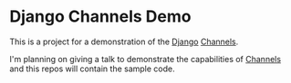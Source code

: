 Django Channels Demo
=======

This is a project for a demonstration of the [Django](https://docs.djangoproject.com) [Channels](http://channels.readthedocs.org/en/latest/getting-started.html).

I'm planning on giving a talk to demonstrate the capabilities of [Channels](http://channels.readthedocs.org/en/latest/getting-started.html) and this repos will contain the sample code. 
